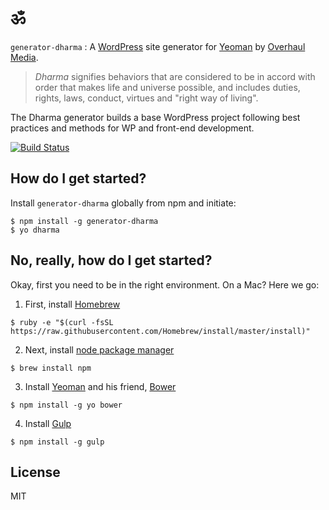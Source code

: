 # ॐ

`generator-dharma` : A [WordPress](http://wordpress.org/) site generator for [Yeoman](http://yeoman.io) by [Overhaul Media](http://overhaulmedia.com/).

> _Dharma_ signifies behaviors that are considered to be in accord with order that makes life and universe possible, and includes duties, rights, laws, conduct, virtues and "right way of living".

The Dharma generator builds a base WordPress project following best practices and methods for WP and front-end development.


[![Build Status](https://secure.travis-ci.org/stormwarning/generator-dharma.png?branch=master)](https://travis-ci.org/stormwarning/generator-dharma)


## How do I get started?

Install `generator-dharma` globally from npm and initiate:

```shell
$ npm install -g generator-dharma
$ yo dharma
```

## No, really, how do I get started?

Okay, first you need to be in the right environment. On a Mac? Here we go:

1. First, install [Homebrew](http://brew.sh/)

```shell
$ ruby -e "$(curl -fsSL https://raw.githubusercontent.com/Homebrew/install/master/install)"
```

2. Next, install [node package manager](https://npmjs.org/)

```shell
$ brew install npm
```

3. Install [Yeoman](http://yeoman.io/) and his friend, [Bower](http://bower.io/)

```shell
$ npm install -g yo bower
```

4. Install [Gulp](http://gulpjs.com/)

```shell
$ npm install -g gulp
```


## License

MIT
